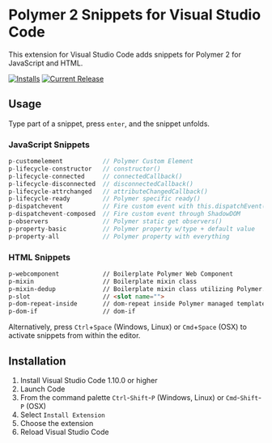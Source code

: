# Polymer 2 Snippets for Visual Studio Code

This extension for Visual Studio Code adds snippets for Polymer 2 for JavaScript and HTML.

[![Installs](https://vsmarketplacebadge.apphb.com/installs-short/justinribeiro.Polymer2Snippets.svg?style=flat-square)](https://marketplace.visualstudio.com/items?itemName=justinribeiro.Polymer2Snippets) [![Current Release](http://vsmarketplacebadge.apphb.com/version/justinribeiro.Polymer2Snippets.svg?style=flat-square)](https://marketplace.visualstudio.com/items?itemName=justinribeiro.Polymer2Snippets)

## Usage
Type part of a snippet, press `enter`, and the snippet unfolds.

### JavaScript Snippets
```javascript
p-customelement           // Polymer Custom Element
p-lifecycle-constructor   // constructor()
p-lifecycle-connected     // connectedCallback()
p-lifecycle-disconnected  // disconnectedCallback()
p-lifecycle-attrchanged   // attributeChangedCallback()
p-lifecycle-ready         // Polymer specific ready()
p-dispatchevent           // Fire custom event with this.dispatchEvent();
p-dispatchevent-composed  // Fire custom event through ShadowDOM
p-observers               // Polymer static get observers()
p-property-basic          // Polymer property w/type + default value
p-property-all            // Polymer property with everything
```

### HTML Snippets
```html
p-webcomponent            // Boilerplate Polymer Web Component
p-mixin                   // Boilerplate mixin class
p-mixin-dedup             // Boilerplate mixin class utilizing Polymer.dedupingMixin()
p-slot                    // <slot name="">
p-dom-repeat-inside       // dom-repeat inside Polymer managed template
p-dom-if                  // dom-if
```

Alternatively, press `Ctrl`+`Space` (Windows, Linux) or `Cmd`+`Space` (OSX) to activate snippets from within the editor.

## Installation

1. Install Visual Studio Code 1.10.0 or higher
2. Launch Code
3. From the command palette `Ctrl`-`Shift`-`P` (Windows, Linux) or `Cmd`-`Shift`-`P` (OSX)
4. Select `Install Extension`
5. Choose the extension
6. Reload Visual Studio Code
